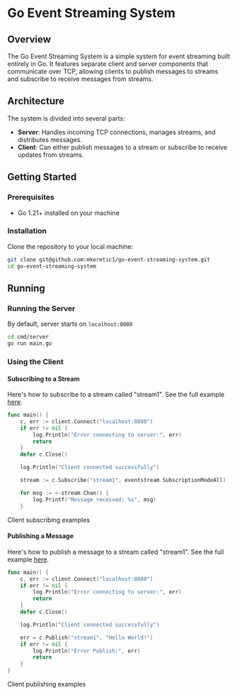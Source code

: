 # Go Event Streaming System

## Overview

The Go Event Streaming System is a simple system for event streaming built entirely in Go. It features separate client and server components that communicate over TCP, allowing clients to publish messages to streams and subscribe to receive messages from streams.

## Architecture

The system is divided into several parts:
- **Server**: Handles incoming TCP connections, manages streams, and distributes messages.
- **Client**: Can either publish messages to a stream or subscribe to receive updates from streams.

## Getting Started

### Prerequisites
- Go 1.21+ installed on your machine

### Installation

Clone the repository to your local machine:

```bash
git clone git@github.com:mkeretic1/go-event-streaming-system.git
cd go-event-streaming-system
```

## Running

### Running the Server
By default, server starts on `localhost:8080`
```bash
cd cmd/server
go run main.go
```

### Using the Client

#### Subscribing to a Stream
Here's how to subscribe to a stream called "stream1". See the full example [here](/cmd/client-subscriber/main.go).

```go
func main() {
    c, err := client.Connect("localhost:8080")
    if err != nil {
        log.Println("Error connecting to server:", err)
        return
    }
    defer c.Close()

    log.Println("Client connected successfully")

    stream := c.Subscribe("stream1", eventstream.SubscriptionModeAll)

    for msg := <-stream.Chan() {
        log.Printf("Message received: %s", msg)
    }
```

Client subscribing examples 

#### Publishing a Message
Here's how to publish a message to a stream called "stream1".  See the full example [here](/cmd/client-publisher/main.go).

```go
func main() {
    c, err := client.Connect("localhost:8080")
    if err != nil {
        log.Println("Error connecting to server:", err)
        return
    }
    defer c.Close()

    log.Println("Client connected successfully")

    err = c.Publish("stream1", "Hello World!")
    if err != nil {
        log.Println("Error Publish:", err)
        return
    }
}
```

Client publishing examples 
